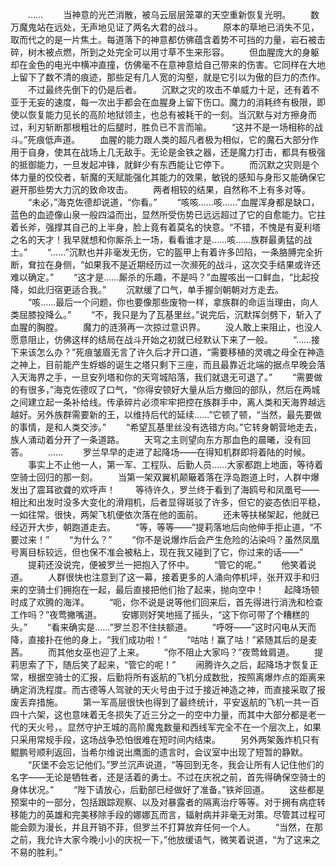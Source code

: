　　……
　　当神意的光芒消散，被乌云层层笼罩的天空重新恢复光明。
　　数万魔鬼站在远处，无声地见证了两名大君的战斗。
　　原本的草地已消失不见，取而代之的是一片焦土。每道落下的神意都仿佛蕴含着势不可挡的力量，岩石被击碎，树木被点燃，所到之处完全可以用寸草不生来形容。
　　但血腥庞大的身躯却在金色的电光中横冲直撞，仿佛毫不在意神意给自己带来的伤害。它同样在大地上留下了数不清的痕迹，那些足有几人宽的沟壑，就是它引以为傲的巨力的杰作。
　　不过最终先倒下的仍是后者。
　　沉默之灾的攻击不单威力十足，还有着不亚于无妄的速度，每一次出手都会在血腥身上留下伤口。魔力的消耗终有极限，即使以恢复能力见长的高阶地狱领主，也总有被耗干的一刻。当沉默与对方擦身而过，利刃斩断那根粗壮的后腿时，胜负已不言而喻。
　　“这并不是一场相称的战斗。”死痕低声道。
　　血腥的能力跟人类的超凡者极为相似，它的魔石大部分作用于自身，使其在战场上几无敌手。无论是金铁之器，还是魔力打击，都具有极强的抵御能力，一旦发起冲锋，就鲜少有东西能让它停下。
　　而沉默之灾则是个体力量的佼佼者，斩魔的天赋能强化其能力的效果，敏锐的感知与身形又能确保它避开那些势大力沉的致命攻击。
　　两者相较的结果，自然称不上有多对等。
　　“未必，”海克佐德却说道，“你看。”
　　“咳咳……咳……”血腥浑身都是缺口，蓝色的血迹像山泉一般四溢而出，显然所受伤势已远远超过了它的自愈能力。它拄着长斧，强撑其自己的上半身，脸上竟有着莫名的快意。“不错，不愧是有夏利塔之名的天才！我早就想和你厮杀上一场，看看谁才是……咳……族群最勇猛的战士。”
　　“……”沉默也并非毫发无伤，它的盔甲上有着许多凹陷，一条胳膊完全折断，耷拉在身侧，“如果我不是近期经历过一次濒死的战斗，这次交手结果或许还难以确定。”
　　“这才是……厮杀的乐趣，不是吗？”血腥咳出一口鲜血，“比起投降，如此归宿更适合我。”
　　沉默缓了口气，单手握剑朝朝对方走去。
　　“咳……最后一个问题，你也要像那些废物一样，拿族群的命运当理由，向人类屈膝投降么。”
　　“不，我只是为了瓦基里丝。”说完后，沉默挥剑劈下，斩入了血腥的胸膛。
　　魔力的涟漪再一次掠过意识界。
　　没人敢上来阻止，也没人愿意阻止，仿佛这样的结局在战斗开始之初就已经默认下来了一般。
　　“……接下来该怎么办？”死痕皱眉无言了许久后才开口道，“需要移植的灵魂之母全在神造之神上，目前能产生蜉蝣的诞生之塔只剩下三座，而且最靠近北端的据点早晚会落入天海界之手，一旦安列塔和你的天穹城陷落，我们就退无可退了。”
　　“需要做的有很多，”海克佐德叹了口气，“你得安顿好大量从后方撤回的部队，然后在两城之间建立起一条补给线。传承碎片必须牢牢把控在族群手中，离人类和天海界越远越好。另外族群需要新的王，以维持后代的延续……”它顿了顿，“当然，最先要做的事情，是和人类交涉。”
　　“希望瓦基里丝没有选错方向。”它转身朝营地走去，族人涌动着分开了一条道路。
　　天穹之主则望向东方那血色的晨曦，没有回答。
　　……
　　罗兰早早的走进了起降场——在得知机群即将着陆的时候。
　　事实上不止他一人，第一军、工程队、后勤人员……大家都跑上地面，等待着空骑士回归的那一刻。
　　当第一架双翼机颠簸着落在浮岛跑道上时，人群中爆发出了震耳欲聋的欢呼声！
　　等待许久，罗兰终于看到了海鸥号和凤凰号——相比和出发时没多大变化的滑翔机，后者显得斑驳了许多，但它的姿态依旧平稳，一如往常。很快，两架飞机便依次落在他的面前。
　　还未等扶梯架起，他就已经迈开大步，朝跑道走去。
　　“等，等等——”提莉落地后向他伸手拒止道，“不要过来！”
　　“为什么？”
　　“你不是说爆炸后会产生危险的沾染吗？虽然凤凰号离目标较远，但也保不准会被粘上，现在我又碰到了它，你过来的话——”
　　提莉还没说完，便被罗兰一把抱入了怀中。
　　“管它的呢。”
　　他笑着说道。
　　人群很快也注意到了这一幕，接着更多的人涌向停机坪，张开双手和归来的空骑士们拥抱在一起，最后直接把他们抬了起来，抛向空中！
　　起降场顿时成了欢腾的海洋。
　　“呃，你不说是说等他们回来后，首先得进行消洗和检查工作吗？”夜莺撇嘴道。
　　安娜则好笑地摇了摇头，“这下你可带了个糟糕的头。”
　　“看来确实是……”罗兰忍不住扶额道。
　　“呼呀——”这时闪电从天而降，直接扑在他的身上，“我们成功啦！”
　　“咕咕！赢了咕！”紧随其后的是麦茜。
　　而其他女巫也迎了上来。
　　“你不阻止大家吗？”夜莺耸肩道。
　　提莉思索了下，随后笑了起来，“管它的呢！”
　　闹腾许久之后，起降场才恢复正常，根据空骑士的汇报，后勤将所有返航的飞机分成数批，按照离爆炸点的距离来确定消洗程度。而古德等人驾驶的天火号由于过于接近神造之神，而直接采取了报废丢弃措施。
　　第一军高层很快也得到了最终统计，平安返航的飞机一共一百四十六架，这也意味着无冬损失了近三分之一的空中力量，而其中大部分都是老一代的天火号，。显然守护王城的高阶魔鬼数量和西线军完全不在一个层次上，如果只采用常规手段，这场战争恐怕很难在短时间内结束。
　　另外两架轰炸机只有鲲鹏号顺利返回，当希尔维说出鹰面的遗言时，会议室中出现了短暂的静默。
　　“灰堡不会忘记他们。”罗兰沉声说道，“等回到无冬，我会让所有人记住他们的名字——无论是牺牲者，还是活着的勇士。不过在庆祝之前，首先得确保空骑士的身体状况。”
　　“陛下请放心，后勤部已经做好了准备。”铁斧回道。
　　这些都是预案中的一部分，包括跟踪观察、以及对暴露者的隔离治疗等等。对于拥有病症转移能力的英雄和完美移除手段的娜娜瓦而言，辐射病并非毫无对策。尽管其过程可能会颇为漫长，并且开销不菲，但罗兰不打算放弃任何一个人。
　　“当然，在那之前，我允许大家今晚小小的庆祝一下，”他放缓语气，微笑着说道，“为了这来之不易的胜利。”